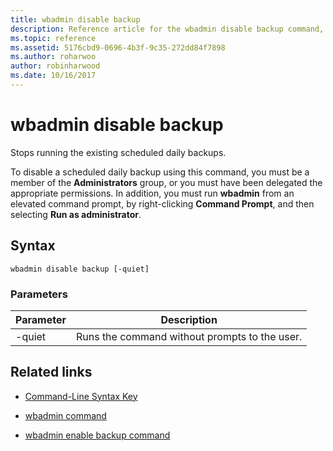 ```yaml
---
title: wbadmin disable backup
description: Reference article for the wbadmin disable backup command, which stops running the existing scheduled daily backups.
ms.topic: reference
ms.assetid: 5176cbd9-0696-4b3f-9c35-272dd84f7898
ms.author: roharwoo
author: robinharwood
ms.date: 10/16/2017
---
```


# wbadmin disable backup

Stops running the existing scheduled daily backups.

To disable a scheduled daily backup using this command, you must be a member of the **Administrators** group, or you must have been delegated the appropriate permissions. In addition, you must run **wbadmin** from an elevated command prompt, by right-clicking **Command Prompt**, and then selecting **Run as administrator**.

## Syntax

```
wbadmin disable backup [-quiet]
```

### Parameters

| Parameter | Description |
|--|--|
| -quiet | Runs the command without prompts to the user. |

## Related links

- [Command-Line Syntax Key](command-line-syntax-key.md)

- [wbadmin command](wbadmin.md)

- [wbadmin enable backup command](wbadmin-enable-backup.md)
